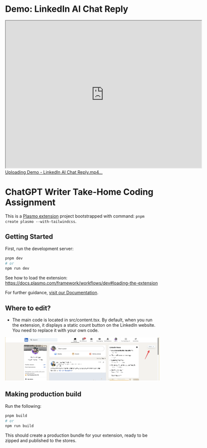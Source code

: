 <h1>Demo: LinkedIn AI Chat Reply</h1>

[<iframe src="https://drive.google.com/file/d/1tfHKFxEXjjpH9-V-tL64nLpll3z4PZqv/view?usp=drive_link" width="640" height="480"></iframe>
Uploading Demo - LinkedIn AI Chat Reply.mp4…](https://github.com/RaghuRamAnnamdasu/Linked-In-AI-Reply-Chrome-Ext/assets/103243841/ea5e68ff-e4dc-48f7-9f39-61269680e11c
)



# ChatGPT Writer Take-Home Coding Assignment

This is a [Plasmo extension](https://docs.plasmo.com/) project bootstrapped with command: `pnpm create plasmo --with-tailwindcss`.

## Getting Started

First, run the development server:

```bash
pnpm dev
# or
npm run dev
```

See how to load the extension: https://docs.plasmo.com/framework/workflows/dev#loading-the-extension

For further guidance, [visit our Documentation](https://docs.plasmo.com/).

## Where to edit?

- The main code is located in src/content.tsx. By default, when you run the extension, it displays a static count button on the LinkedIn website. You need to replace it with your own code.

![count btn on linkedin](count_btn_on_linkedin.png)

## Making production build

Run the following:

```bash
pnpm build
# or
npm run build
```

This should create a production bundle for your extension, ready to be zipped and published to the stores.
